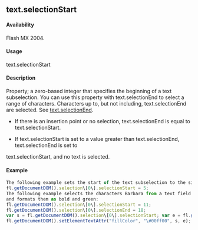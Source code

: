 ## text.selectionStart

#### Availability

Flash MX 2004.

#### Usage

text.selectionStart

#### Description

Property; a zero-based integer that specifies the beginning of a text subselection. You can use this property with text.selectionEnd to select a range of characters. Characters up to, but not including, text.selectionEnd are selected. See [text.selectionEnd](#!wielmic/developers-animatesdk-docs/test/Text_object/text20.md).

-   If there is an insertion point or no selection, text.selectionEnd is equal to text.selectionStart.

-   If text.selectionStart is set to a value greater than text.selectionEnd, text.selectionEnd is set to

text.selectionStart, and no text is selected.

#### Example

```javascript
The following example sets the start of the text subselection to the sixth character:
fl.getDocumentDOM().selection\[0\].selectionStart = 5;
The following example selects the characters Barbara from a text field that contains the text My name is Barbara
and formats them as bold and green:
fl.getDocumentDOM().selection\[0\].selectionStart = 11;
fl.getDocumentDOM().selection\[0\].selectionEnd = 18;
var s = fl.getDocumentDOM().selection\[0\].selectionStart; var e = fl.getDocumentDOM().selection\[0\].selectionEnd; fl.getDocumentDOM().setElementTextAttr('bold', true, s, e);
fl.getDocumentDOM().setElementTextAttr("fillColor", "\#00ff00", s, e);

```
